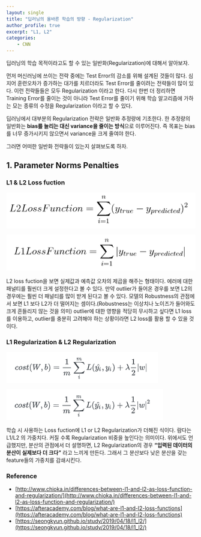 ```yaml
---
layout: single
title: "딥러닝의 올바른 학습의 방향 - Regularization"
author_profile: true
excerpt: "L1, L2"
categories:
    - CNN
---
```


딥러닝의 학습 목적이라고도 할 수 있는 일반화(Regularization)에 대해서 알아보자.

먼저 머신러닝에 쓰이는 전략 중에는 Test Error의 감소를 위해 설계된 것들이 많다. 심지어 훈련오차가 증가하는 대가를 치르더라도 Test Error를 줄이려는 전략들이 많이 있다. 이런 전략들들은 모두 Regularization 이라고 한다. 다시 한번 더 정리하면 Training Error를 줄이는 것이 아니라 Test Error를 줄이기 위해 학습 알고리즘에 가하는 모는 종류의 수정을 Regularization 이라고 할 수 있다.

딥러닝에서 대부분의 Regularization 전략은 일반화 추정량에 기초한다. 한 추정량의 일반화는 **bias를 늘리는 대신 variance을 줄이는 방식**으로 이루어진다. 즉 목표는 bias를 너무 증가시키지 않으면서 variance을 크게 줄여야 한다. 

그러면 어떠한 일반화 전략들이 있는지 살펴보도록 하자.


## 1. Parameter Norms Penalties

### L1 & L2 Loss fuction

![L2_loss](/assets/images/L2_loss.png)

![L1_loss](/assets/images/L1_loss.png)

L2 loss fuction을 보면 실제값과 예측값 오차의 제곱을 해주는 형태이다.  에러에 대한 패널티를 훨씬더 크게 설정한다고 볼 수 있다. 만약 outlier가 들어온 경우를 보면 L2의 경우에는 훨씬 더 패널티를 많이 받게 된다고 볼 수 있다. 모델의 Robustness의 관점에서 보면 L1 보다 L2가 더 떨어지는 셈이다.(Robustness는 이상치나 노이즈가 들어와도 크게 흔들리지 않는 것을 의미) outlier에 대한 영향을 적당히 무시하고 싶다면 L1 loss 를 이용하고, outlier를 충분히 고려해야 하는 상황이라면 L2 loss를 활용 할 수 있을 것이다.

### L1 Regularization & L2 Regularization

![L1_regular](/assets/images/L1_regular.png)

![L2_regular](/assets/images/L2_regular.png)

학습 시 사용하는 Loss fuction에 L1 or L2 Regularization가 더해진 식이다. 람다는 L1/L2 의 가중치다. 커질 수록 Regularization 비중을 높인다는 의미이다. 위에서도 언급했지만, 분산의 관점에서 더 설명하면, L2 Regularization의 경우 **“입력된 데이터의 분산이 실제보다 더 크다”** 라고 느끼게 만든다. 그래서 그 분산보다 낮은 분산을 갖는 feature들의 가중치를 감쇄시킨다. 

### Reference

- [http://www.chioka.in/differences-between-l1-and-l2-as-loss-function-and-regularization/](http://www.chioka.in/differences-between-l1-and-l2-as-loss-function-and-regularization/)
- [https://afteracademy.com/blog/what-are-l1-and-l2-loss-functions](https://afteracademy.com/blog/what-are-l1-and-l2-loss-functions)
- [https://seongkyun.github.io/study/2019/04/18/l1_l2/](https://seongkyun.github.io/study/2019/04/18/l1_l2/)



